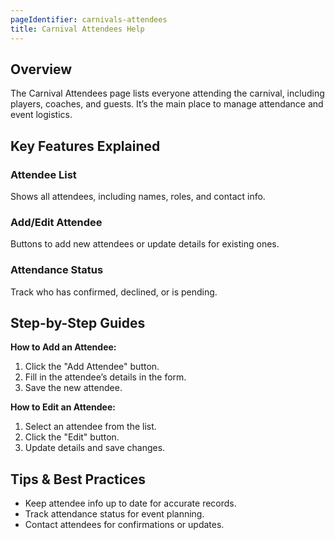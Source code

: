```yaml
---
pageIdentifier: carnivals-attendees
title: Carnival Attendees Help
---
```


## Overview
The Carnival Attendees page lists everyone attending the carnival, including players, coaches, and guests. It’s the main place to manage attendance and event logistics.

## Key Features Explained
### Attendee List
Shows all attendees, including names, roles, and contact info.

### Add/Edit Attendee
Buttons to add new attendees or update details for existing ones.

### Attendance Status
Track who has confirmed, declined, or is pending.

## Step-by-Step Guides
**How to Add an Attendee:**
1. Click the "Add Attendee" button.
2. Fill in the attendee’s details in the form.
3. Save the new attendee.

**How to Edit an Attendee:**
1. Select an attendee from the list.
2. Click the "Edit" button.
3. Update details and save changes.

## Tips & Best Practices
- Keep attendee info up to date for accurate records.
- Track attendance status for event planning.
- Contact attendees for confirmations or updates.
